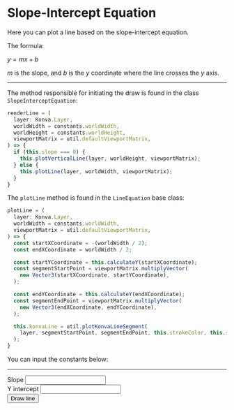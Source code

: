 # Slope-Intercept Equation

Here you can plot a line based on the slope-intercept equation.

The formula:

$y = mx + b$

$m$ is the slope, and $b$ is the $y$ coordinate where the line crosses
the $y$ axis.

<hr />

The method responsible for initiating the draw is found in the class
`SlopeInterceptEquation`:

```typescript
renderLine = (
  layer: Konva.Layer,
  worldWidth = constants.worldWidth,
  worldHeight = constants.worldHeight,
  viewportMatrix = util.defaultViewportMatrix,
) => {
  if (this.slope === 0) {
    this.plotVerticalLine(layer, worldHeight, viewportMatrix);
  } else {
    this.plotLine(layer, worldWidth, viewportMatrix);
  }
}
```

The `plotLine` method is found in the `LineEquation` base class:

```typescript
plotLine = (
  layer: Konva.Layer,
  worldWidth = constants.worldWidth,
  viewportMatrix = util.defaultViewportMatrix,
) => {
  const startXCoordinate = -(worldWidth / 2);
  const endXCoordinate = worldWidth / 2;

  const startYCoordinate = this.calculateY(startXCoordinate);
  const segmentStartPoint = viewportMatrix.multiplyVector(
    new Vector3(startXCoordinate, startYCoordinate),
  );

  const endYCoordinate = this.calculateY(endXCoordinate);
  const segmentEndPoint = viewportMatrix.multiplyVector(
    new Vector3(endXCoordinate, endYCoordinate),
  );

  this.konvaLine = util.plotKonvaLineSegment(
    layer, segmentStartPoint, segmentEndPoint, this.strokeColor, this.strokeWidth,
  );
}
```

You can input the constants below:

<hr />

<div class="form-group">
  <label for="k">Slope</label>
  <input type="number" step="0.1" id="k" class="form-control" />
</div>

<div class="form-group">
  <label for="b">Y intercept</label>
  <input type="number" step="0.1" id="b" class="form-control" />
</div>

<div>
  <button id="drawButton" type="button" class="btn btn-dark">Draw line</button>
</div>
